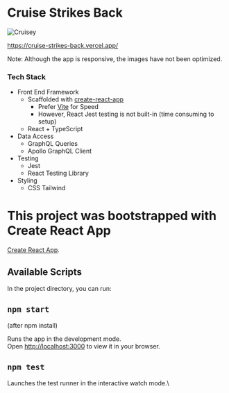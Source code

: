﻿# Cruise Strikes Back

![Cruisey](https://media.giphy.com/media/D16XHdsB1PBxm/giphy.gif)

https://cruise-strikes-back.vercel.app/

Note: Although the app is responsive, the images have not been optimized.

### Tech Stack

- Front End Framework
  - Scaffolded with [create-react-app](https://create-react-app.dev/)
    - Prefer [Vite](https://vitejs.dev/) for Speed
    - However, React Jest testing is not built-in (time consuming to setup)
  - React + TypeScript
- Data Access
  - GraphQL Queries
  - Apollo GraphQL Client
- Testing
  - Jest
  - React Testing Library
- Styling
  - CSS Tailwind

# This project was bootstrapped with Create React App

[Create React App](https://github.com/facebook/create-react-app).

## Available Scripts

In the project directory, you can run:

## `npm start`

(after npm install)

Runs the app in the development mode.\
Open [http://localhost:3000](http://localhost:3000) to view it in your browser.

## `npm test`

Launches the test runner in the interactive watch mode.\
